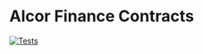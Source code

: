 # Alcor Finance Contracts


[![Tests](https://github.com/alcor-finance/uniswap-based-options/actions/workflows/tests.yml/badge.svg)](https://github.com/alcor-finance/uniswap-based-options/actions/workflows/tests.yml)
